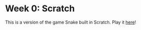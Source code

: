 # Week 0: Scratch

This is a version of the game Snake built in Scratch. 
Play it [here](https://scratch.mit.edu/projects/353185379/)!

